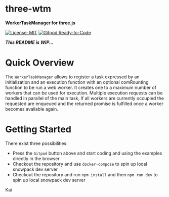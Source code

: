 # three-wtm
**WorkerTaskManager for three.js**

[![License: MIT](https://img.shields.io/badge/License-MIT-yellow.svg)](https://github.com/kaisalmen/three-wtm/blob/main/LICENSE)
[![Gitpod Ready-to-Code](https://img.shields.io/badge/Gitpod-ready--to--code-blue?logo=gitpod)](https://gitpod.io/#https://github.com/kaisalmen/three-wtm)

***This README is WIP...***

# Quick Overview 
The `WorkerTaskManager` allows to register a task expressed by an initialization and an execution function with an optional comRounting function to be run a web worker. It creates one to a maximum number of workers that can be used for execution. Multiple execution requests can be handled in parallel of the main task, If all workers are currently occupied the requested are enqueued and the returned promise is fulfilled once a worker becomes available again.

# Getting Started

There exist three possibilities:
* Press the `Gitpod` button above and start coding and using the examples directly in the browser
* Checkout the repository and use `docker-compose` to spin up local snowpack dev server
* Checkout the repository and run `npm install` and then `npm run dev` to spin up local snowpack dev server

Kai
